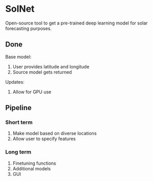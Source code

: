 # SolNet
Open-source tool to get a pre-trained deep learning model for solar forecasting purposes.

## Done

Base model:
1. User provides latitude and longitude
2. Source model gets returned

Updates:
1. Allow for GPU use

## Pipeline

### Short term
1. Make model based on diverse locations
2. Allow user to specify features

### Long term
1. Finetuning functions
2. Additional models
3. GUI